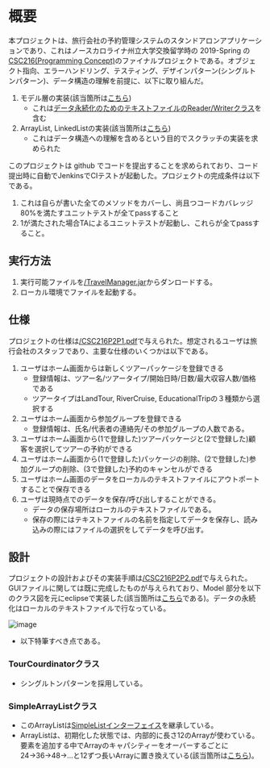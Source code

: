 # 概要

本プロジェクトは、旅行会社の予約管理システムのスタンドアロンアプリケーションであり、これはノースカロライナ州立大学交換留学時の 2019-Spring の [CSC216(Programming Concept)](https://people.engr.ncsu.edu/sesmith5/teaching/syllabi/S19_CSC216_Syllabus.pdf)のファイナルプロジェクトである。オブジェクト指向、エラーハンドリング、テスティング、デザインパターン(シングルトンパターン)、データ構造の理解を前提に、以下に取り組んだ。
1. モデル層の実装(該当箇所は[こちら](https://github.com/kudojp/TravelManager/tree/master/Project2/src/edu/ncsu/csc216/travel/model]))
   - これは[データ永続化のためのテキストファイルのReader/Writerクラス](https://github.com/kudojp/TravelManager/tree/master/Project2/src/edu/ncsu/csc216/travel/model/file_io)を含む
2. ArrayList, LinkedListの実装(該当箇所は[こちら](https://github.com/kudojp/TravelManager/tree/master/Project2/src/edu/ncsu/csc216/travel/list_utils))
   - これはデータ構造への理解を含めるという目的でスクラッチの実装を求められた

このプロジェクトは github でコードを提出することを求められており、コード提出時に自動でJenkinsでCIテストが起動した。プロジェクトの完成条件は以下である。
1. これは自らが書いた全てのメソッドをカバーし、尚且つコードカバレッジ80%を満たすユニットテストが全てpassすること
2. 1が満たされた場合TAによるユニットテストが起動し、これらが全てpassすること。

## 実行方法

1. 実行可能ファイルを[/TravelManager.jar](https://github.com/kudojp/TravelManager/blob/master/TravelManager.jar)からダンロードする。
2. ローカル環境でファイルを起動する。

## 仕様

プロジェクトの仕様は[/CSC216P2P1.pdf](https://github.com/kudojp/TravelManager/blob/master/CSC216P2P1.pdf)で与えられた。想定されるユーザは旅行会社のスタッフであり、主要な仕様のいくつかは以下である。

1. ユーザはホーム画面からは新しくツアーパッケージを登録できる
   - 登録情報は、ツアー名/ツアータイプ/開始日時/日数/最大収容人数/価格である
   - ツアータイプはLandTour, RiverCruise, EducationalTripの３種類から選択する
2. ユーザはホーム画面から参加グループを登録できる
   - 登録情報は、氏名/代表者の連絡先/その参加グループの人数である。
3. ユーザはホーム画面から(1で登録した)ツアーパッケージと(2で登録した)顧客を選択してツアーの予約ができる
4. ユーザはホーム画面から(1で登録した)パッケージの削除、(2で登録した)参加グループの削除、(3で登録した)予約のキャンセルができる
5. ユーザはホーム画面のデータをローカルのテキストファイルにアウトポートすることで保存できる
6. ユーザは現時点でのデータを保存/呼び出しすることができる。
   - データの保存場所はローカルのテキストファイルである。
   - 保存の際にはテキストファイルの名前を指定してデータを保存し、読み込みの際にはファイルの選択をしてデータを呼び出す。

## 設計

プロジェクトの設計およびその実装手順は[/CSC216P2P2.pdf](CSC216P2P2.pdf)で与えられた。GUIファイルに関しては既に完成したものが与えられており、Model 部分を以下のクラス図を元にeclipseで実装した(該当箇所は[こちら](https://github.com/kudojp/TravelManager/tree/master/Project2/src/edu/ncsu/csc216/travel/model)である)。データの永続化はローカルのテキストファイルで行なっている。

![image](https://user-images.githubusercontent.com/44487754/73433247-c0a66e00-4387-11ea-9050-cf631aedaf6f.png)


- 以下特筆すべき点である。

### TourCourdinatorクラス
- シングルトンパターンを採用している。

### SimpleArrayListクラス
- このArrayListは[SimpleListインターフェイス](https://github.com/kudojp/TravelManager/blob/master/Project2/src/edu/ncsu/csc216/travel/list_utils/SimpleList.java)を継承している。
- ArrayListは、初期化した状態では、内部的に長さ12のArrayが使わている。要素を追加する中でArrayのキャパシティーをオーバーするごとに24→36→48→...と12ずつ長いArrayに置き換えている(該当箇所は[こちら](https://github.com/kudojp/TravelManager/blob/master/Project2/src/edu/ncsu/csc216/travel/list_utils/SimpleArrayList.java#L95-L110))。

